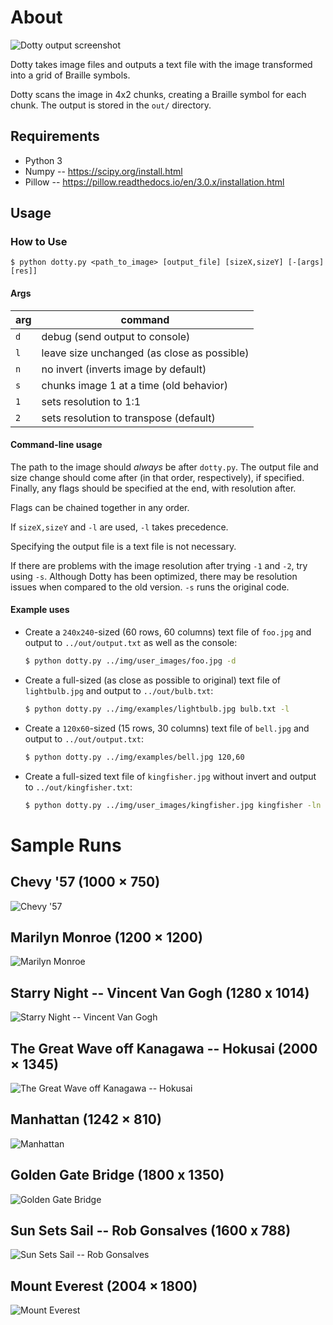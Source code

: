 About
=====

![Dotty output screenshot](/img/ss/dotty_ss.png)

Dotty takes image files and outputs a text file with the image transformed into a grid of Braille symbols.

Dotty scans the image in 4x2 chunks, creating a Braille symbol for each chunk.
The output is stored in the `out/` directory.

Requirements
------------
+ Python 3
+ Numpy -- https://scipy.org/install.html
+ Pillow -- https://pillow.readthedocs.io/en/3.0.x/installation.html

Usage
-----

### How to Use
`$ python dotty.py <path_to_image> [output_file] [sizeX,sizeY] [-[args][res]]`

#### Args
| arg  | command                                     |
|------|---------------------------------------------|
| `d` | debug (send output to console)              |
| `l` | leave size unchanged (as close as possible) |
| `n` | no invert (inverts image by default)        |
| `s` | chunks image 1 at a time (old behavior)     |
| `1` | sets resolution to 1:1                      |
| `2` | sets resolution to transpose (default)      |

#### Command-line usage
The path to the image should *always* be after `dotty.py`.
The output file and size change should come after (in that order, respectively), if specified.
Finally, any flags should be specified at the end, with resolution after.

Flags can be chained together in any order.

If `sizeX,sizeY` and `-l` are used, `-l` takes precedence.

Specifying the output file is a text file is not necessary.

If there are problems with the image resolution after trying `-1` and `-2`, try using `-s`.
Although Dotty has been optimized, there may be resolution issues when compared to the old version.
`-s` runs the original code.

#### Example uses
* Create a `240x240`-sized (60 rows, 60 columns) text file of `foo.jpg` and output to `../out/output.txt` as well as the console:
    ```sh
    $ python dotty.py ../img/user_images/foo.jpg -d
    ```

* Create a full-sized (as close as possible to original) text file of `lightbulb.jpg` and output to `../out/bulb.txt`:
    ```sh 
    $ python dotty.py ../img/examples/lightbulb.jpg bulb.txt -l
    ```

* Create a `120x60`-sized (15 rows, 30 columns) text file of `bell.jpg` and output to `../out/output.txt`:
    ```sh
    $ python dotty.py ../img/examples/bell.jpg 120,60
    ```

* Create a full-sized text file of `kingfisher.jpg` without invert and output to `../out/kingfisher.txt`:
    ```sh
    $ python dotty.py ../img/user_images/kingfisher.jpg kingfisher -ln
    ```

Sample Runs
===========
Chevy '57 (1000 × 750)
----------------------
![Chevy '57](/img/ss/dotty_ss5.png)

Marilyn Monroe (1200 × 1200)
----------------------------
![Marilyn Monroe](/img/ss/dotty_ss3.png)

Starry Night -- Vincent Van Gogh (1280 x 1014)
----------------------------------------------
![Starry Night -- Vincent Van Gogh](/img/ss/dotty_ss2.png)

The Great Wave off Kanagawa -- Hokusai (2000 × 1345)
----------------------------------------------------
![The Great Wave off Kanagawa -- Hokusai](/img/ss/dotty_ss6.png)

Manhattan (1242 × 810)
----------------------
![Manhattan](/img/ss/dotty_ss4.png)

Golden Gate Bridge (1800 x 1350)
--------------------------------
![Golden Gate Bridge](/img/ss/dotty_ss8.png)

Sun Sets Sail -- Rob Gonsalves (1600 x 788)
-------------------------------------------
![Sun Sets Sail -- Rob Gonsalves](/img/ss/dotty_ss9.png)

Mount Everest (2004 × 1800)
---------------------------
![Mount Everest](/img/ss/dotty_ss7.png)

